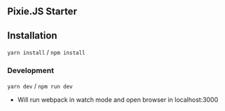 ## Pixie.JS Starter

## Installation 

`yarn install` / `npm install`

### Development

`yarn dev` / `npm run dev` 

- Will run webpack in watch mode and open browser in localhost:3000
